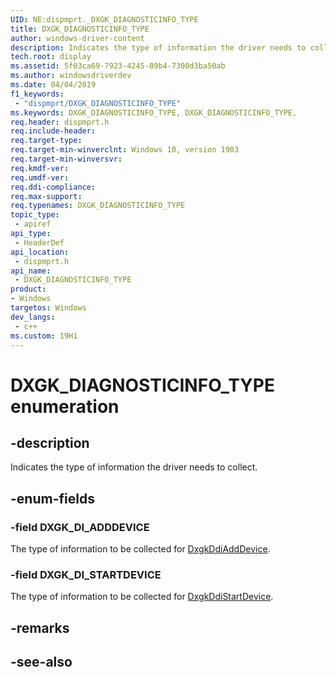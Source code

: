 ```yaml
---
UID: NE:dispmprt._DXGK_DIAGNOSTICINFO_TYPE
title: DXGK_DIAGNOSTICINFO_TYPE
author: windows-driver-content
description: Indicates the type of information the driver needs to collect.
tech.root: display
ms.assetid: 5f03ca69-7923-4245-89b4-7300d3ba50ab
ms.author: windowsdriverdev
ms.date: 04/04/2019
f1_keywords:
 - "dispmprt/DXGK_DIAGNOSTICINFO_TYPE"
ms.keywords: DXGK_DIAGNOSTICINFO_TYPE, DXGK_DIAGNOSTICINFO_TYPE, 
req.header: dispmprt.h
req.include-header:
req.target-type:
req.target-min-winverclnt: Windows 10, version 1903
req.target-min-winversvr:
req.kmdf-ver:
req.umdf-ver:
req.ddi-compliance:
req.max-support:
req.typenames: DXGK_DIAGNOSTICINFO_TYPE
topic_type: 
 - apiref
api_type: 
 - HeaderDef
api_location: 
 - dispmprt.h
api_name: 
 - DXGK_DIAGNOSTICINFO_TYPE
product:
- Windows
targetos: Windows
dev_langs:
 - c++
ms.custom: 19H1
---
```


# DXGK_DIAGNOSTICINFO_TYPE enumeration

## -description

Indicates the type of information the driver needs to collect.

## -enum-fields

### -field DXGK_DI_ADDDEVICE

The type of information to be collected for [DxgkDdiAddDevice](../dispmprt/nc-dispmprt-dxgkddi_add_device.md).

### -field DXGK_DI_STARTDEVICE

The type of information to be collected for [DxgkDdiStartDevice](../dispmprt/nc-dispmprt-dxgkddi_start_device.md).

## -remarks

## -see-also
